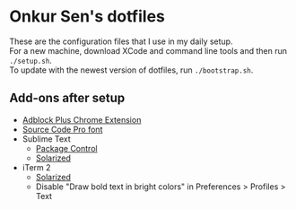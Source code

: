 # Onkur Sen's dotfiles

These are the configuration files that I use in my daily setup.  
For a new machine, download XCode and command line tools and then run
`./setup.sh`.  
To update with the newest version of dotfiles, run `./bootstrap.sh`.

## Add-ons after setup

* [Adblock Plus Chrome Extension](https://adblockplus.org/)
* [Source Code Pro font](http://sourceforge.net/projects/sourcecodepro.adobe/)
* Sublime Text
  * [Package Control](https://sublime.wbond.net/installation)
  * [Solarized](https://github.com/SublimeColors/Solarized)
* iTerm 2
  * [Solarized](https://github.com/altercation/solarized/tree/master/iterm2-colors-solarized)
  * Disable "Draw bold text in bright colors" in Preferences > Profiles > Text
